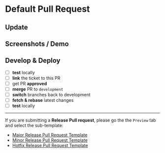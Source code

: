 # Default Pull Request

## Update

## Screenshots / Demo

## Develop & Deploy

- [ ] **test** locally
- [ ] **link** the ticket to this PR
- [ ] get PR **approved**
- [ ] **merge** PR to `development`
- [ ] **switch** branches back to development
- [ ] **fetch & rebase** latest changes
- [ ] **test** locally

---

If you are submitting a **Release Pull request**, please go the the `Preview` tab and select the sub-template:

- [Major Release Pull Request Template](?expand=1&template=MAJOR_RELEASE_PULL_REQUEST_TEMPLATE.md)
- [Minor Release Pull Request Template](?expand=1&template=MINOR_RELEASE_PULL_REQUEST_TEMPLATE.md)
- [Hotfix Release Pull Request Template](?expand=1&template=HOTFIX_RELEASE_PULL_REQUEST_TEMPLATE.md)
